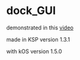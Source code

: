 # dock_GUI

demonstrated in this [video](https://www.youtube.com/watch?v=-ccGuFhRtQ8)

made in KSP version 1.3.1

with kOS version 1.5.0

